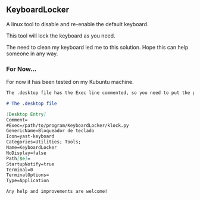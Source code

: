 ## KeyboardLocker

A linux tool to disable and re-enable the default keyboard.

This tool will lock the keyboard as you need.

The need to clean my keyboard led me to this solution. Hope this can help someone in any way.

### For Now...

For now it has been tested on my Kubuntu machine.

```markdown
The .desktop file has the Exec line commented, so you need to put the path and uncomment the line yourself.

# The .desktop file

[Desktop Entry]
Comment=
#Exec=/path/to/program/KeyboardLocker/klock.py
GenericName=Bloqueador de teclado
Icon=yast-keyboard
Categories=Utilities; Tools;
Name=KeyboardLocker
NoDisplay=false
Path[$e]=
StartupNotify=true
Terminal=0
TerminalOptions=
Type=Application

Any help and improvements are welcome!
